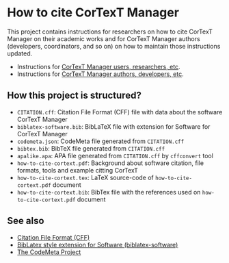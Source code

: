 # How to cite CorTexT Manager

This project contains instructions for researchers on how to cite CorTexT
Manager on their academic works and for CorTexT Manager authors (developers,
coordinators, and so on) on how to maintain those instructions updated.

* Instructions for [CorTexT Manager users, researchers, etc](./how-to-cite-cortext.pdf).
* Instructions for [CorTexT Manager authors, developers, etc](./AUTHORS.md).

## How this project is structured?

* `CITATION.cff`: Citation File Format (CFF) file with data about the software CorTexT Manager
* `biblatex-software.bib`: BibLaTeX file with extension for Software for CorTexT Manager
* `codemeta.json`: CodeMeta file generated from `CITATION.cff`
* `bibtex.bib`: BibTeX file generated from `CITATION.cff`
* `apalike.apa`: APA file generated from `CITATION.cff` by `cffconvert` tool
* `how-to-cite-cortext.pdf`: Background about software citation, file formats, tools and example citting CorTexT
* `how-to-cite-cortext.tex`: LaTeX source-code of `how-to-cite-cortext.pdf` document
* `how-to-cite-cortext.bib`: BibTex file with the references used on `how-to-cite-cortext.pdf` document

## See also

* [Citation File Format (CFF)](https://citation-file-format.github.io)
* [BibLatex style extension for Software (biblatex-software)](https://www.ctan.org/tex-archive/macros/latex/contrib/biblatex-contrib/biblatex-software)
* [The CodeMeta Project](https://codemeta.github.io)
